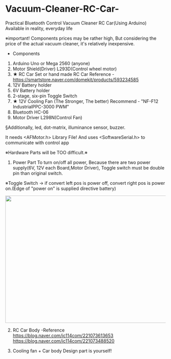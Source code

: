 # Vacuum-Cleaner-RC-Car-
Practical Bluetooth Control Vacuum Cleaner RC Car(Using Arduino) Available in reality, everyday life

※important! 
Components prices may be rather high, But considering the price of the actual vacuum cleaner, it's relatively inexpensive.

- Components
1. Arduino Uno or Mega 2560 (anyone)
2. Motor Shield(Driver) L293D(Control wheel motor)
3. ★ RC Car Set or hand made RC Car 
Reference - https://smartstore.naver.com/domekit/products/593234585
4. 12V Battery holder
5. 6V Battery holder
6. 2-stage, six-pin Toggle Switch
7. ★ 12V Cooling Fan (The Stronger, The better)
Recommend - "NF-F12 IndustrialPPC-3000 PWM"
8. Bluetooth HC-06
9. Motor Driver L298N(Control Fan) 

§Additionally, led, dot-matrix, illuminance sensor, buzzer. 

 It needs <AFMotor.h> Library File! And uses <SoftwareSerial.h> to communicate with control app

※Hardware Parts will be TOO difficult.※


1. Power Part
To turn on/off all power, Because there are two power supply(6V, 12V each Board,Motor Driver), Toggle switch must be double pin than original switch. 

※Toggle Switch -> if convert left pos is power off, convert right pos is power on.(Edge of "power on" is supplied directive battery)


<img width="4000" height="400" src="https://user-images.githubusercontent.com/54919474/71074201-36ce8700-21c5-11ea-8ed2-af3364f10f9f.png">


2. RC Car Body
-Reference
https://blog.naver.com/ic114com/221073613653
https://blog.naver.com/ic114com/221073488520

3. Cooling fan + Car body Design part is yourself!
